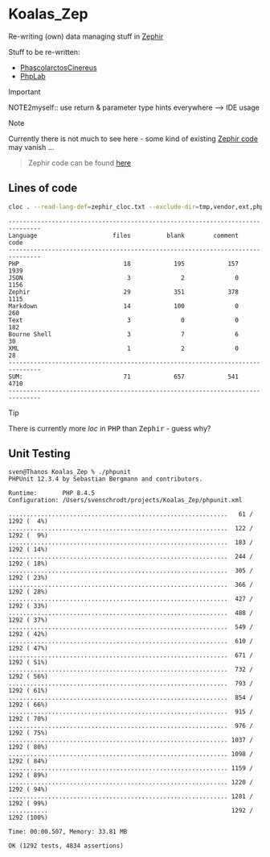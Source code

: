 # Koalas_Zep

Re-writing (own) data managing stuff in [Zephir](https://docs.zephir-lang.com)

Stuff to be re-written: 
- [PhascolarctosCinereus](https://github.com/SchrodtSven/PhascolarctosCinereus)
- [PhpLab](https://github.com/SchrodtSven/PhpLab)




> [!IMPORTANT]  
> NOTE2myself:: use return & parameter type hints everywhere --> IDE usage


> [!NOTE]  
> Currently there is not much to see here  - some kind of existing [Zephir code](https://github.com/SchrodtSven/Koalas_Zep/tree/main/koalas/koalas) may vanish ...

> Zephir code can be found [here](https://github.com/SchrodtSven/Koalas_Zep/tree/main/koalas/koalas)

## Lines of code
```sh
cloc . --read-lang-def=zephir_cloc.txt --exclude-dir=tmp,vendor,ext,phpunit,ide,.phpunit.cache,.zephir
```

```
-------------------------------------------------------------------------------
Language                     files          blank        comment           code
-------------------------------------------------------------------------------
PHP                             18            195            157           1939
JSON                             3              2              0           1156
Zephir                          29            351            378           1115
Markdown                        14            100              0            260
Text                             3              0              0            182
Bourne Shell                     3              7              6             30
XML                              1              2              0             28
-------------------------------------------------------------------------------
SUM:                            71            657            541           4710
-------------------------------------------------------------------------------
```

> [!TIP]
> There is currently more <var>loc</var> in <kbd>PHP</kbd> than <kbd>Zephir</kbd> - guess why?

## Unit Testing 

```
sven@Thanos Koalas_Zep % ./phpunit
PHPUnit 12.3.4 by Sebastian Bergmann and contributors.

Runtime:       PHP 8.4.5
Configuration: /Users/svenschrodt/projects/Koalas_Zep/phpunit.xml

.............................................................   61 / 1292 (  4%)
.............................................................  122 / 1292 (  9%)
.............................................................  183 / 1292 ( 14%)
.............................................................  244 / 1292 ( 18%)
.............................................................  305 / 1292 ( 23%)
.............................................................  366 / 1292 ( 28%)
.............................................................  427 / 1292 ( 33%)
.............................................................  488 / 1292 ( 37%)
.............................................................  549 / 1292 ( 42%)
.............................................................  610 / 1292 ( 47%)
.............................................................  671 / 1292 ( 51%)
.............................................................  732 / 1292 ( 56%)
.............................................................  793 / 1292 ( 61%)
.............................................................  854 / 1292 ( 66%)
.............................................................  915 / 1292 ( 70%)
.............................................................  976 / 1292 ( 75%)
............................................................. 1037 / 1292 ( 80%)
............................................................. 1098 / 1292 ( 84%)
............................................................. 1159 / 1292 ( 89%)
............................................................. 1220 / 1292 ( 94%)
............................................................. 1281 / 1292 ( 99%)
...........                                                   1292 / 1292 (100%)

Time: 00:00.507, Memory: 33.81 MB

OK (1292 tests, 4834 assertions)
```

